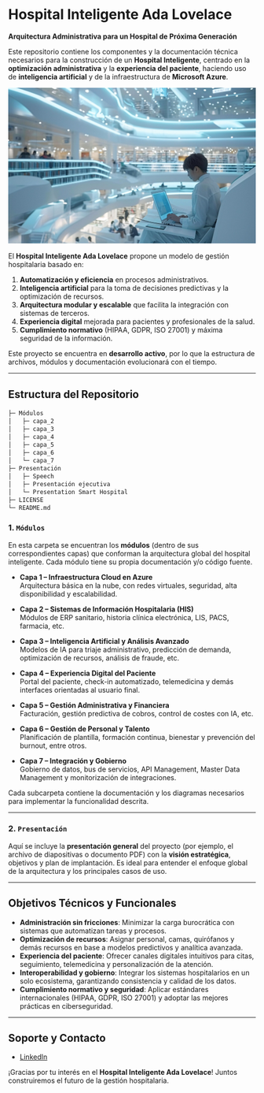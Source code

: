 # Hospital Inteligente Ada Lovelace  
**Arquitectura Administrativa para un Hospital de Próxima Generación**

Este repositorio contiene los componentes y la documentación técnica necesarios para la construcción de un **Hospital Inteligente**, centrado en la **optimización administrativa** y la **experiencia del paciente**, haciendo uso de **inteligencia artificial** y de la infraestructura de **Microsoft Azure**.

![Hospital Inteligente Ada Lovelace](./Portada.png)

El **Hospital Inteligente Ada Lovelace** propone un modelo de gestión hospitalaria basado en:

1. **Automatización y eficiencia** en procesos administrativos.  
2. **Inteligencia artificial** para la toma de decisiones predictivas y la optimización de recursos.  
3. **Arquitectura modular y escalable** que facilita la integración con sistemas de terceros.  
4. **Experiencia digital** mejorada para pacientes y profesionales de la salud.  
5. **Cumplimiento normativo** (HIPAA, GDPR, ISO 27001) y máxima seguridad de la información.

Este proyecto se encuentra en **desarrollo activo**, por lo que la estructura de archivos, módulos y documentación evolucionará con el tiempo. 

---

## Estructura del Repositorio

```
├─ Módulos
│   ├─ capa_2
│   ├─ capa_3
│   ├─ capa_4
│   ├─ capa_5
│   ├─ capa_6
│   └─ capa_7
├─ Presentación
│   ├─ Speech
│   ├─ Presentación ejecutiva
│   └─ Presentation Smart Hospital
├─ LICENSE
└─ README.md
```

### 1. `Módulos`  
En esta carpeta se encuentran los **módulos** (dentro de sus correspondientes capas) que conforman la arquitectura global del hospital inteligente. Cada módulo tiene su propia documentación y/o código fuente.  

- **Capa 1 – Infraestructura Cloud en Azure**  
  Arquitectura básica en la nube, con redes virtuales, seguridad, alta disponibilidad y escalabilidad.

- **Capa 2 – Sistemas de Información Hospitalaria (HIS)**  
  Módulos de ERP sanitario, historia clínica electrónica, LIS, PACS, farmacia, etc.

- **Capa 3 – Inteligencia Artificial y Análisis Avanzado**  
  Modelos de IA para triaje administrativo, predicción de demanda, optimización de recursos, análisis de fraude, etc.

- **Capa 4 – Experiencia Digital del Paciente**  
  Portal del paciente, check-in automatizado, telemedicina y demás interfaces orientadas al usuario final.

- **Capa 5 – Gestión Administrativa y Financiera**  
  Facturación, gestión predictiva de cobros, control de costes con IA, etc.

- **Capa 6 – Gestión de Personal y Talento**  
  Planificación de plantilla, formación continua, bienestar y prevención del burnout, entre otros.

- **Capa 7 – Integración y Gobierno**  
  Gobierno de datos, bus de servicios, API Management, Master Data Management y monitorización de integraciones.

Cada subcarpeta contiene la documentación y los diagramas necesarios para implementar la funcionalidad descrita.

---

### 2. `Presentación`  
Aquí se incluye la **presentación general** del proyecto (por ejemplo, el archivo de diapositivas o documento PDF) con la **visión estratégica**, objetivos y plan de implantación. Es ideal para entender el enfoque global de la arquitectura y los principales casos de uso.

---

## Objetivos Técnicos y Funcionales

- **Administración sin fricciones**: Minimizar la carga burocrática con sistemas que automatizan tareas y procesos.  
- **Optimización de recursos**: Asignar personal, camas, quirófanos y demás recursos en base a modelos predictivos y analítica avanzada.  
- **Experiencia del paciente**: Ofrecer canales digitales intuitivos para citas, seguimiento, telemedicina y personalización de la atención.  
- **Interoperabilidad y gobierno**: Integrar los sistemas hospitalarios en un solo ecosistema, garantizando consistencia y calidad de los datos.  
- **Cumplimiento normativo y seguridad**: Aplicar estándares internacionales (HIPAA, GDPR, ISO 27001) y adoptar las mejores prácticas en ciberseguridad.

---

## Soporte y Contacto

- [LinkedIn](https://www.linkedin.com/in/pdro-ruiz/)

¡Gracias por tu interés en el **Hospital Inteligente Ada Lovelace**! Juntos construiremos el futuro de la gestión hospitalaria.
